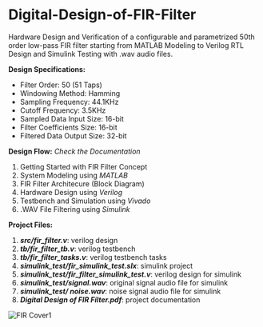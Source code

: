 # Digital-Design-of-FIR-Filter
Hardware Design and Verification of a configurable and parametrized 50th order low-pass FIR filter starting from MATLAB Modeling to Verilog RTL Design and Simulink Testing with .wav audio files.

**Design Specifications:**
- Filter Order: 50 (51 Taps)
- Windowing Method: Hamming
- Sampling Frequency: 44.1KHz
- Cutoff Frequency: 3.5KHz
- Sampled Data Input Size: 16-bit
- Filter Coefficients Size: 16-bit
- Filtered Data Output Size: 32-bit

**Design Flow:**
*Check the Documentation*
1. Getting Started with FIR Filter Concept
2. System Modeling using *MATLAB*
3. FIR Filter Architecure (Block Diagram)
4. Hardware Design using *Verilog*
5. Testbench and Simulation using *Vivado*
6. .WAV File Filtering using *Simulink*

**Project Files:**
1. **_src/fir_filter.v_**: verilog design
2. **_tb/fir_filter_tb.v_**: verilog testbench
3. **_tb/fir_filter_tasks.v_**: verilog testbench tasks
4. **_simulink_test/fir_simulink_test.slx_**: simulink project
5. **_simulink_test/fir_filter_simulink_test.v_**: verilog design for simulink
6. **_simulink_test/signal.wav_**: original signal audio file for simulink
7. **_simulink_test/ noise.wav_**: noise signal audio file for simulink
8. **_Digital Design of FIR Filter.pdf_**: project documentation

![FIR Cover1](https://user-images.githubusercontent.com/52181539/219257508-47a6d1d0-ade1-4ba6-8bde-609f671d2a25.jpg)
